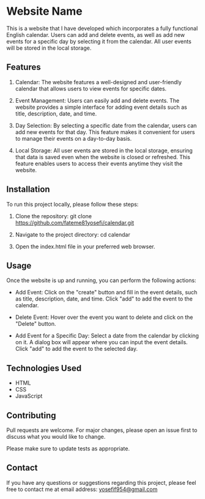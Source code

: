 # Website Name

This is a website that I have developed which incorporates a fully functional English calendar. Users can add and delete events, as well as add new events for a specific day by selecting it from the calendar. All user events will be stored in the local storage.

## Features

1. Calendar: The website features a well-designed and user-friendly calendar that allows users to view events for specific dates.

2. Event Management: Users can easily add and delete events. The website provides a simple interface for adding event details such as title, description, date, and time.

3. Day Selection: By selecting a specific date from the calendar, users can add new events for that day. This feature makes it convenient for users to manage their events on a day-to-day basis.

4. Local Storage: All user events are stored in the local storage, ensuring that data is saved even when the website is closed or refreshed. This feature enables users to access their events anytime they visit the website.

## Installation

To run this project locally, please follow these steps:

1. Clone the repository: git clone https://github.com/fateme81yosefi/calendar.git

2. Navigate to the project directory: cd calendar

3. Open the index.html file in your preferred web browser.

## Usage

Once the website is up and running, you can perform the following actions:

- Add Event: Click on the "create" button and fill in the event details, such as title, description, date, and time. Click "add" to add the event to the calendar.

- Delete Event: Hover over the event you want to delete and click on the "Delete" button.

- Add Event for a Specific Day: Select a date from the calendar by clicking on it. A dialog box will appear where you can input the event details. Click "add" to add the event to the selected day.

## Technologies Used

- HTML
- CSS
- JavaScript

## Contributing

Pull requests are welcome. For major changes, please open an issue first to discuss what you would like to change.

Please make sure to update tests as appropriate.


## Contact

If you have any questions or suggestions regarding this project, please feel free to contact me at email address: yosefif954@gmail.com
